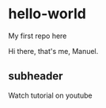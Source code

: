 # hello-world
My first repo here

Hi there, that's me, Manuel.

## subheader

Watch tutorial on youtube
